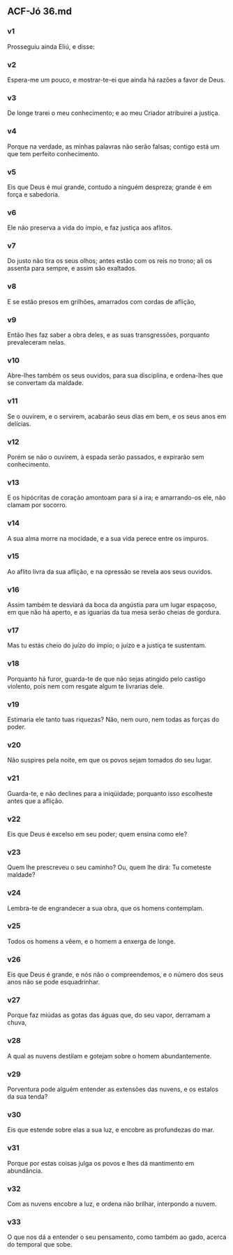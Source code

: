 ## ACF-Jó 36.md
### v1
 Prosseguiu ainda Eliú, e disse:
### v2
 Espera-me um pouco, e mostrar-te-ei que ainda há razões a favor de Deus.
### v3
 De longe trarei o meu conhecimento; e ao meu Criador atribuirei a justiça.
### v4
 Porque na verdade, as minhas palavras não serão falsas; contigo está um que tem perfeito conhecimento.
### v5
 Eis que Deus é mui grande, contudo a ninguém despreza; grande é em força e sabedoria.
### v6
 Ele não preserva a vida do ímpio, e faz justiça aos aflitos.
### v7
 Do justo não tira os seus olhos; antes estão com os reis no trono; ali os assenta para sempre, e assim são exaltados.
### v8
 E se estão presos em grilhões, amarrados com cordas de aflição,
### v9
 Então lhes faz saber a obra deles, e as suas transgressões, porquanto prevaleceram nelas.
### v10
 Abre-lhes também os seus ouvidos, para sua disciplina, e ordena-lhes que se convertam da maldade.
### v11
 Se o ouvirem, e o servirem, acabarão seus dias em bem, e os seus anos em delícias.
### v12
 Porém se não o ouvirem, à espada serão passados, e expirarão sem conhecimento.
### v13
 E os hipócritas de coração amontoam para si a ira; e amarrando-os ele, não clamam por socorro.
### v14
 A sua alma morre na mocidade, e a sua vida perece entre os impuros.
### v15
 Ao aflito livra da sua aflição, e na opressão se revela aos seus ouvidos.
### v16
 Assim também te desviará da boca da angústia para um lugar espaçoso, em que não há aperto, e as iguarias da tua mesa serão cheias de gordura.
### v17
 Mas tu estás cheio do juízo do ímpio; o juízo e a justiça te sustentam.
### v18
 Porquanto há furor, guarda-te de que não sejas atingido pelo castigo violento, pois nem com resgate algum te livrarias dele.
### v19
 Estimaria ele tanto tuas riquezas? Não, nem ouro, nem todas as forças do poder.
### v20
 Não suspires pela noite, em que os povos sejam tomados do seu lugar.
### v21
 Guarda-te, e não declines para a iniqüidade; porquanto isso escolheste antes que a aflição.
### v22
 Eis que Deus é excelso em seu poder; quem ensina como ele?
### v23
 Quem lhe prescreveu o seu caminho? Ou, quem lhe dirá: Tu cometeste maldade?
### v24
 Lembra-te de engrandecer a sua obra, que os homens contemplam.
### v25
 Todos os homens a vêem, e o homem a enxerga de longe.
### v26
 Eis que Deus é grande, e nós não o compreendemos, e o número dos seus anos não se pode esquadrinhar.
### v27
 Porque faz miúdas as gotas das águas que, do seu vapor, derramam a chuva,
### v28
 A qual as nuvens destilam e gotejam sobre o homem abundantemente.
### v29
 Porventura pode alguém entender as extensões das nuvens, e os estalos da sua tenda?
### v30
 Eis que estende sobre elas a sua luz, e encobre as profundezas do mar.
### v31
 Porque por estas coisas julga os povos e lhes dá mantimento em abundância.
### v32
 Com as nuvens encobre a luz, e ordena não brilhar, interpondo a nuvem.
### v33
 O que nos dá a entender o seu pensamento, como também ao gado, acerca do temporal que sobe.
